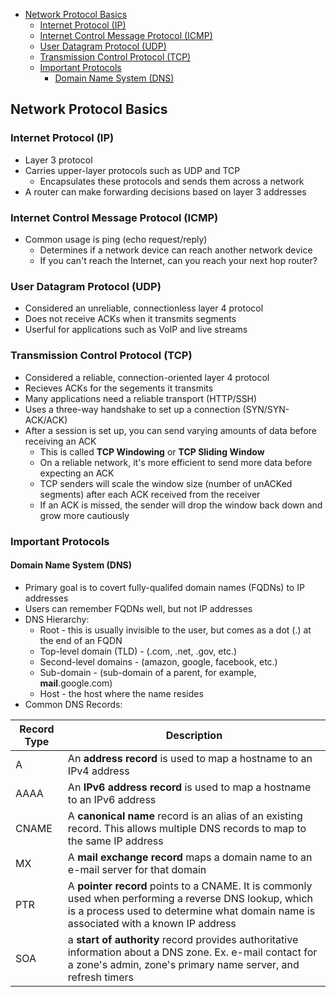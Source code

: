 - [Network Protocol Basics](#network-protocol-basics)
	- [Internet Protocol (IP)](#internet-protocol-ip)
	- [Internet Control Message Protocol (ICMP)](#internet-control-message-protocol-icmp)
	- [User Datagram Protocol (UDP)](#user-datagram-protocol-udp)
	- [Transmission Control Protocol (TCP)](#transmission-control-protocol-tcp)
	- [Important Protocols](#important-protocols)
		- [Domain Name System (DNS)](#domain-name-system-dns)

## Network Protocol Basics

### Internet Protocol (IP)
* Layer 3 protocol
* Carries upper-layer protocols such as UDP and TCP
	* Encapsulates these protocols and sends them across a network
* A router can make forwarding decisions based on layer 3 addresses

### Internet Control Message Protocol (ICMP)
* Common usage is ping (echo request/reply)
	* Determines if a network device can reach another network device
	* If you can't reach the Internet, can you reach your next hop router?

### User Datagram Protocol (UDP)
* Considered an unreliable, connectionless layer 4 protocol
* Does not receive ACKs when it transmits segments
* Userful for applications such as VoIP and live streams

### Transmission Control Protocol (TCP)
* Considered a reliable, connection-oriented layer 4 protocol
* Recieves ACKs for the segements it transmits
* Many applications need a reliable transport (HTTP/SSH)
* Uses a three-way handshake to set up a connection (SYN/SYN-ACK/ACK)
* After a session is set up, you can send varying amounts of data before receiving an ACK 
	* This is called **TCP Windowing** or **TCP Sliding Window**
	* On a reliable network, it's more efficient to send more data before expecting an ACK
	* TCP senders will scale the window size (number of unACKed segments) after each ACK received from the receiver
	* If an ACK is missed, the sender will drop the window back down and grow more cautiously

### Important Protocols

#### Domain Name System (DNS)
* Primary goal is to covert fully-qualifed domain names (FQDNs) to IP addresses
* Users can remember FQDNs well, but not IP addresses
* DNS Hierarchy:
	* Root - this is usually invisible to the user, but comes as a dot (.) at the end of an FQDN
	* Top-level domain (TLD) - (.com, .net, .gov, etc.)
	* Second-level domains - (amazon, google, facebook, etc.)
	* Sub-domain - (sub-domain of a parent, for example, **mail**.google.com)
	* Host - the host where the name resides
* Common DNS Records:

Record Type | Description
--- | ---
A | An **address record** is used to map a hostname to an IPv4 address
AAAA | An **IPv6 address record** is used to map a hostname to an IPv6 address
CNAME | A **canonical name** record is an alias of an existing record. This allows multiple DNS records to map to the same IP address
MX | A **mail exchange record** maps a domain name to an e-mail server for that domain
PTR | A **pointer record** points to a CNAME. It is commonly used when performing a reverse DNS lookup, which is a process used to determine what domain name is associated with a known IP address
SOA | a **start of authority** record provides authoritative information about a DNS zone. Ex. e-mail contact for a zone's admin, zone's primary name server, and refresh timers